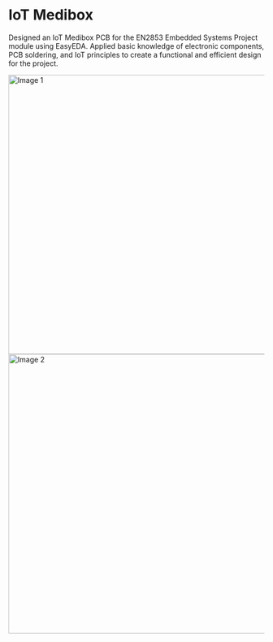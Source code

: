 # IoT Medibox

Designed an IoT Medibox PCB for the EN2853 Embedded Systems Project module using EasyEDA. Applied basic knowledge of electronic components, PCB soldering, and IoT principles to create a functional and efficient design for the project.

<img src="https://github.com/user-attachments/assets/0716341e-c858-4b73-8707-98b3b1524bbb" width="550" alt="Image 1">
<img src="https://github.com/user-attachments/assets/a63eb5ef-c903-46dd-ac7d-58783439d98a" width="550" alt="Image 2">
